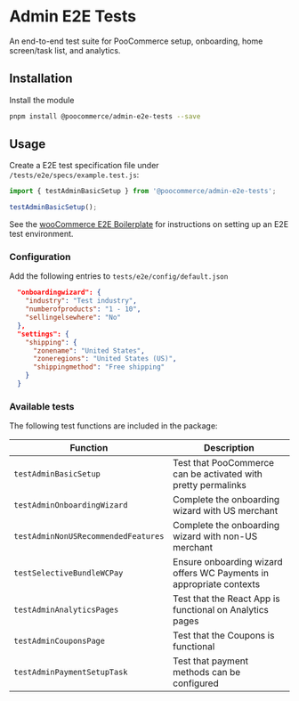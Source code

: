 # Admin E2E Tests

An end-to-end test suite for PooCommerce setup, onboarding, home screen/task list, and analytics. 

## Installation

Install the module

```bash
pnpm install @poocommerce/admin-e2e-tests --save
```

## Usage

Create a E2E test specification file under `/tests/e2e/specs/example.test.js`:

```js
import { testAdminBasicSetup } from '@poocommerce/admin-e2e-tests';

testAdminBasicSetup();
```

See the [wooCommerce E2E Boilerplate](https://github.com/poocommerce/poocommerce-e2e-boilerplate) for instructions on setting up an E2E test environment.

### Configuration

Add the following entries to `tests/e2e/config/default.json`

```json
  "onboardingwizard": {
    "industry": "Test industry",
    "numberofproducts": "1 - 10",
    "sellingelsewhere": "No"
  },
  "settings": {
    "shipping": {
      "zonename": "United States",
      "zoneregions": "United States (US)",
      "shippingmethod": "Free shipping"
    }
  }
```

### Available tests

The following test functions are included in the package:

| Function | Description |
| --- | --- |
| `testAdminBasicSetup` | Test that PooCommerce can be activated with pretty permalinks |
| `testAdminOnboardingWizard` | Complete the onboarding wizard with US merchant |
| `testAdminNonUSRecommendedFeatures` | Complete the onboarding wizard with non-US merchant |
| `testSelectiveBundleWCPay` | Ensure onboarding wizard offers WC Payments in appropriate contexts |
| `testAdminAnalyticsPages` | Test that the React App is functional on Analytics pages |
| `testAdminCouponsPage` | Test that the Coupons is functional |
| `testAdminPaymentSetupTask` | Test that payment methods can be configured |
